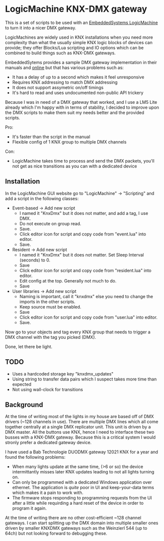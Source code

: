 # LogicMachine KNX-DMX gateway

This is a set of scripts to be used with an [EmbeddedSystems LogicMachine](https://openrb.com/) to turn it into a 
nicer DMX gateway. 

LogicMachines are widely used in KNX installations when you need more complexity than what the usually simple 
KNX logic blocks of devices can provide; they offer Blocks/Lua scripting and IO options which can be combined
to build things such as KNX-DMX gateways.

EmbeddedSytems provides a sample DMX gateway implementation in their manuals and [online](https://openrb.com/example-dmx-lighting-control-with-lm2/) but that has various problems such as:

- It has a delay of up to a second which makes it feel unresponsive
- Requires KNX addressing to match DMX addressing
- It does not support assymetric on/off timings
- It's hard to read and uses undocumented non-public API trickery

Because I was in need of a DMX gateway that worked, and I use a LM5 Lite already which I'm happy with in terms of stability, 
I decided to improve upon the DMX scripts to make them suit my needs better and the provided scripts. 

Pro:
- It's faster than the script in the manual
- Flexible config of 1 KNX group to multiple DMX channels

Con:
- LogicMachine takes time to process and send the DMX packets, you'll not get as nice transitions as you can with a dedicated device


## Installation
In the LogicMachine GUI website go to "LogicMachine" -> "Scripting" and add a script in the following classes:
 - Event-based -> Add new script 
   - I named it "KnxDmx" but it does not matter, and add a tag, I use DMX. 
   - Do not execute on group read. 
   - Save.
   - Click editor icon for script and copy code from "event.lua" into editor. 
   - Save.
 - Resident -> Add new script 
   - I named it "KnxDmx" but it does not matter. Set Sleep Interval (seconds) to 0.
   - Save
   - Click editor icon for script and copy code from "resident.lua" into editor.
   - Edit config at the top. Generally not much to do.
   - Save
 - User libraries -> Add new script
   - Naming is important, call it "knxdmx" else you need to change the imports in the other scripts.
   - Keep source must be enabled.
   - Save
   - Click editor icon for script and copy code from "user.lua" into editor. 
   - Save.

Now go to your objects and tag every KNX group that needs to trigger a DMX channel with the tag you picked (DMX).

Done, let there be light.

## TODO
- Uses a hardcoded storage key "knxdmx_updates"
- Using string to transfer data pairs which I suspect takes more time than expected
- Not using wall-clock for transitions


## Background
At the time of writing most of the lights in my house are based off of DMX drivers (~128 channels in use).
There are multiple DMX lines which all come together centrally at a single DMX replicator unit. 
This unit is driven by a DMX master. 
All the buttons use KNX, hence I need to interface these two busses with a KNX-DMX gateway.
Because this is a critical system I would stronly prefer a dedicated gateway device.

I have used a Bab Technologie DUODMX gateway 12021 KNX for a year and found the following problems: 

- When many lights update at the same time, (>6 or so) the device intermittantly misses later KNX updates leading to not all lights turning on. 
- Can only be programmed with a dedicated Windows application over ethernet. The application is _quite_ poor in UI and keep-your-data terms which makes it a pain to work with.
- The firmware stops responding to programming requests from the UI after a little while requirding a hard reset of the device in order to program it again.  

At the time of writing there are no other cost-efficient ~128 channel gateways. I can start splitting up the DMX domain into
multiple smaller ones driven by smaller KNXDMX gateways such as the Weinzierl 544 (up to 64ch) but not looking forward
to debugging these.
